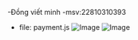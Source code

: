 -Đồng viết minh 
-msv:22810310393
- file: payment.js
![Image](https://github.com/user-attachments/assets/cff8cde5-dc46-42d8-a144-70293820b7b7)
![Image](https://github.com/user-attachments/assets/b98e2136-96f7-447b-8d4f-dd2f7129ff2e)
